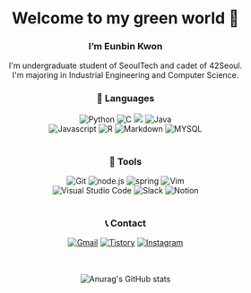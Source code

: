 <!--![header](https://capsule-render.vercel.app/api?type=wave&color=5FD068&height=150&section=header&text=Eunbin&Kwon&fontSize=50)-->
<div align="center">
<h1>Welcome to my green world 🧩 </h1>
<h3>I’m Eunbin Kwon</h3>

</div>

<div align="center">I'm undergraduate student of SeoulTech and cadet of 42Seoul.<br/>
I'm majoring in Industrial Engineering and Computer Science.</div>

<!-- <br/>
<br/>
<br/> -->

<div align="center"> <h3>🌱 Languages</h3>
<img alt="Python" src="https://img.shields.io/badge/Python-14354C?style=for-the-badge&logo=python&logoColor=white"/>
<img alt="C" src="https://img.shields.io/badge/C-00599C?style=for-the-badge&logo=c&logoColor=white"/>
<img alrt="C++" src="https://img.shields.io/badge/C%2B%2B-00599C?style=for-the-badge&logo=c%2B%2B&logoColor=white"/>
<img alt="Java" src="https://img.shields.io/badge/Java-ED8B00?style=for-the-badge&logo=java&logoColor=white"/><br/>
<img alt="Javascript" src="https://img.shields.io/badge/JavaScript-F7DF1E?style=for-the-badge&logo=javascript&logoColor=black"/>

<img alt="R" src="https://img.shields.io/badge/R-276DC3?style=for-the-badge&logo=r&logoColor=white"/>
<img alt="Markdown" src="https://img.shields.io/badge/Markdown-000000?style=for-the-badge&logo=markdown&logoColor=white"/>
<img alt="MYSQL" src="https://img.shields.io/badge/MySQL-005C84?style=for-the-badge&logo=mysql&logoColor=white">
<br/>
<br/>

<h3>🌿 Tools </h3>
<img alt="Git", src="https://img.shields.io/badge/GIT-E44C30?style=for-the-badge&logo=git&logoColor=white" />
<img alt="node.js" src="https://img.shields.io/badge/Node.js-43853D?style=for-the-badge&logo=node.js&logoColor=white"/>
<img alt="spring" src="https://img.shields.io/badge/Spring-6DB33F?style=for-the-badge&logo=spring&logoColor=white"/>
<img alt="Vim", src="https://img.shields.io/badge/VIM-%2311AB00.svg?style=for-the-badge&logo=vim&logoColor=white"/><br/>
<img alt="Visual Studio Code" src="https://img.shields.io/badge/Visual%20Studio%20Code-0078d7.svg?style=for-the-badge&logo=visual-studio-code&logoColor=white"/>
<img alt="Slack" src="https://img.shields.io/badge/Slack-4A154B?style=for-the-badge&logo=slack&logoColor=white"/> 
<img alt="Notion" src="https://img.shields.io/badge/Notion-%23000000.svg?style=for-the-badge&logo=notion&logoColor=white"/>

<br/>
<br/>

<!-- <h3>🌳 I'm Interested in...</h3>
<li>Data Engineering</li>
<li>Machine Learning</li>
<li>Industrial Engineering</li>
<br/>
<br/> -->

<h3>📞 Contact</h3>
<a href="eun61n@gmail.com"><img alt="Gmail" src="https://img.shields.io/badge/Gmail-D14836?style=for-the-badge&logo=gmail&logoColor=white"/></a>
<a href="https://eunbin00.tistory.com" target="_blank"> <img alt="Tistory" src="https://img.shields.io/badge/Tech%20Blog-555263?style=for-the-badge&logoColor=white"/></a>
<a href="https://www.instagram.com/eun61n/" target="_blank"><img alt="Instagram" src="https://img.shields.io/badge/Instagram-E4405F?style=for-the-badge&logo=instagram&logoColor=white"/></a>

<br/>
<br/>
<br/>

![Anurag's GitHub stats](https://github-readme-stats.vercel.app/api?username=hellomygreenworld&show_icons=true&theme=vue)<br />
<!--
[![Solved.ac Profile](http://mazassumnida.wtf/api/generate_badge?boj=eun61n)](https://solved.ac/profile/eun61n)
-->
</div>

<!---
eun61n00/eun61n00 is a ✨ special ✨ repository because its `README.md` (this file) appears on your GitHub profile.
You can click the Preview link to take a look at your changes.
--->

